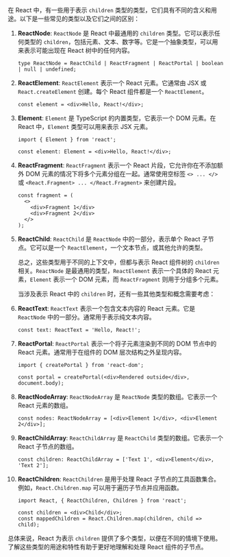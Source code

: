 在 React 中，有一些用于表示 `children` 类型的类型，它们具有不同的含义和用途。以下是一些常见的类型以及它们之间的区别：

1. **ReactNode**:
   `ReactNode` 是 React 中最通用的 `children` 类型。它可以表示任何类型的 `children`，包括元素、文本、数字等。它是一个抽象类型，可以用来表示可能出现在 React 树中的任何内容。

   ```tsx
   type ReactNode = ReactChild | ReactFragment | ReactPortal | boolean | null | undefined;
   ```

2. **ReactElement**:
   `ReactElement` 表示一个 React 元素。它通常由 JSX 或 `React.createElement` 创建。每个 React 组件都是一个 `ReactElement`。

   ```tsx
   const element = <div>Hello, React!</div>;
   ```

3. **Element**:
   `Element` 是 TypeScript 的内置类型，它表示一个 DOM 元素。在 React 中，`Element` 类型可以用来表示 JSX 元素。

   ```tsx
   import { Element } from 'react';
   
   const element: Element = <div>Hello, React!</div>;
   ```

4. **ReactFragment**:
   `ReactFragment` 表示一个 React 片段，它允许你在不添加额外 DOM 元素的情况下将多个元素分组在一起。通常使用空标签 `<> ... </>` 或 `<React.Fragment> ... </React.Fragment>` 来创建片段。

   ```tsx
   const fragment = (
     <>
       <div>Fragment 1</div>
       <div>Fragment 2</div>
     </>
   );
   ```

5. **ReactChild**:
   `ReactChild` 是 `ReactNode` 中的一部分，表示单个 React 子节点。它可以是一个 `ReactElement`，一个文本节点，或其他允许的类型。

   总之，这些类型用于不同的上下文中，但都与表示 React 组件树的 `children` 相关。`ReactNode` 是最通用的类型，`ReactElement` 表示一个具体的 React 元素，`Element` 表示一个 DOM 元素，而 `ReactFragment` 则用于分组多个元素。

   当涉及表示 React 中的 `children` 时，还有一些其他类型和概念需要考虑：

1. **ReactText**:
   `ReactText` 表示一个包含文本内容的 React 元素。它是 `ReactNode` 中的一部分。通常用于表示纯文本内容。

   ```tsx
   const text: ReactText = 'Hello, React!';
   ```

2. **ReactPortal**:
   `ReactPortal` 表示一个将子元素渲染到不同的 DOM 节点中的 React 元素。通常用于在组件的 DOM 层次结构之外呈现内容。

   ```tsx
   import { createPortal } from 'react-dom';
   
   const portal = createPortal(<div>Rendered outside</div>, document.body);
   ```

3. **ReactNodeArray**:
   `ReactNodeArray` 是 `ReactNode` 类型的数组。它表示一个 React 元素的数组。

   ```tsx
   const nodes: ReactNodeArray = [<div>Element 1</div>, <div>Element 2</div>];
   ```

4. **ReactChildArray**:
   `ReactChildArray` 是 `ReactChild` 类型的数组。它表示一个 React 子节点的数组。

   ```tsx
   const children: ReactChildArray = ['Text 1', <div>Element</div>, 'Text 2'];
   ```

5. **ReactChildren**:
   `ReactChildren` 是用于处理 React 子节点的工具函数集合。例如，`React.Children.map` 可以用于遍历子节点并应用函数。

   ```tsx
   import React, { ReactChildren, Children } from 'react';
   
   const children = <div>Child</div>;
   const mappedChildren = React.Children.map(children, child => child);
   ```

总体来说，React 为表示 `children` 提供了多个类型，以便在不同的情境下使用。了解这些类型的用途和特性有助于更好地理解和处理 React 组件的子节点。
